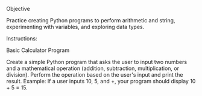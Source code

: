 Objective

Practice creating Python programs to perform arithmetic and string, experimenting with variables, and exploring data types.

Instructions:

Basic Calculator Program

Create a simple Python program that asks the user to input two numbers and a mathematical operation (addition, subtraction, multiplication, or division). 
Perform the operation based on the user's input and print the result. Example: If a user inputs 10, 5, and +, your program should display 10 + 5 = 15.
